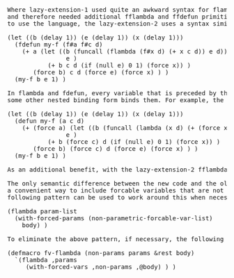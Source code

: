 <pre>
Where lazy-extension-1 used quite an awkward syntax for flambda and fdefun,
and therefore needed additional fflambda and ffdefun primitives to make it more conveninet
to use the language, the lazy-extension-2 uses a syntax similar to Doug Hyote's defmacro-bang:

(let ((b (delay 1)) (e (delay 1)) (x (delay 1)))
  (fdefun my-f (f#a f#c d)
    (+ a (let ((b (funcall (flambda (f#x d) (+ x c d)) e d))
                e )
           (+ b c d (if (null e) 0 1) (force x)) )
       (force b) c d (force e) (force x) ) )
  (my-f b e 1) )
  
In flambda and fdefun, every variable that is preceded by the syntax f#, will be forced within the body, unless
some other nested binding form binds them. For example, the above code example will be equal to the one below:

(let ((b (delay 1)) (e (delay 1)) (x (delay 1)))
  (defun my-f (a c d)
    (+ (force a) (let ((b (funcall (lambda (x d) (+ (force x) (force c) d)) e d))
                e )
           (+ b (force c) d (if (null e) 0 1) (force x)) )
       (force b) (force c) d (force e) (force x) ) )
  (my-f b e 1) )

As an additional benefit, with the lazy-extension-2 fflambda and ffdefun are no longer needed.

The only semantic difference between the new code and the old code is the fact that there no longer exists
a convenient way to include forcable variables that are not also function parameters. However, the
following pattern can be used to work around this when necessary:

(flambda param-list
  (with-forced-params (non-parametric-forcable-var-list)
    body) )
    
To eliminate the above pattern, if necessary, the following macro can be utilized:

(defmacro fv-flambda (non-params params &rest body)
  `(flambda ,params
     (with-forced-vars ,non-params ,@body) ) )

</pre>
